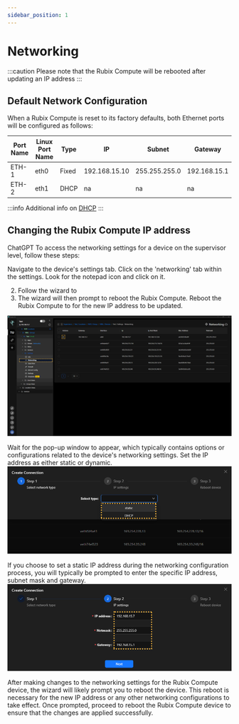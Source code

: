 ```yaml
---
sidebar_position: 1
---
```


# Networking

:::caution
Please note that the Rubix Compute will be rebooted after updating an IP address
:::

## Default Network Configuration

When a Rubix Compute is reset to its factory defaults, both Ethernet ports will be configured as follows:

| Port Name | Linux Port Name | Type  | IP            | Subnet        | Gateway      |
|-----------|-----------------|-------|---------------|---------------|--------------|
| ETH-1     | eth0            | Fixed | 192.168.15.10 | 255.255.255.0 | 192.168.15.1 |
| ETH-2     | eth1            | DHCP  | na            | na            | na           |

:::info
Additional info on [DHCP](https://en.wikipedia.org/wiki/Dynamic_Host_Configuration_Protocol)
:::

## Changing the Rubix Compute IP address


ChatGPT
To access the networking settings for a device on the supervisor level, follow these steps:

Navigate to the device's settings tab.
Click on the 'networking' tab within the settings.
Look for the notepad icon and click on it.

2. Follow the wizard to
3. The wizard will then prompt to reboot the Rubix Compute. Reboot the Rubix Compute to for the new IP address to be updated.

![max800px](img/ip-1.png)

Wait for the pop-up window to appear, which typically contains options or configurations related to the device's networking settings.
Set the IP address as either static or dynamic.
![max800px](img/ip-2.png)

If you choose to set a static IP address during the networking configuration process, you will typically be prompted to enter the specific IP address, subnet mask and gateway.
![max800px](img/ip-3.png)

After making changes to the networking settings for the Rubix Compute device, the wizard will likely prompt you to reboot the device. This reboot is necessary for the new IP address or any other networking configurations to take effect. Once prompted, proceed to reboot the Rubix Compute device to ensure that the changes are applied successfully.


